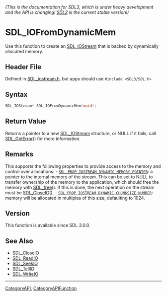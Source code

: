 ###### (This is the documentation for SDL3, which is under heavy development and the API is changing! [SDL2](https://wiki.libsdl.org/SDL2/) is the current stable version!)
# SDL_IOFromDynamicMem

Use this function to create an [SDL_IOStream](SDL_IOStream) that is backed by dynamically allocated memory.

## Header File

Defined in [SDL_iostream.h](https://github.com/libsdl-org/SDL/blob/main/include/SDL3/SDL_iostream.h), but apps should use `#include <SDL3/SDL.h>`

## Syntax

```c
SDL_IOStream* SDL_IOFromDynamicMem(void);

```

## Return Value

Returns a pointer to a new [SDL_IOStream](SDL_IOStream) structure, or NULL
if it fails; call [SDL_GetError](SDL_GetError)() for more information.

## Remarks

This supports the following properties to provide access to the memory and
control over allocations: -
[`SDL_PROP_IOSTREAM_DYNAMIC_MEMORY_POINTER`](SDL_PROP_IOSTREAM_DYNAMIC_MEMORY_POINTER):
a pointer to the internal memory of the stream. This can be set to NULL to
transfer ownership of the memory to the application, which should free the
memory with [SDL_free](SDL_free)(). If this is done, the next operation on
the stream must be [SDL_CloseIO](SDL_CloseIO)(). -
[`SDL_PROP_IOSTREAM_DYNAMIC_CHUNKSIZE_NUMBER`](SDL_PROP_IOSTREAM_DYNAMIC_CHUNKSIZE_NUMBER):
memory will be allocated in multiples of this size, defaulting to 1024.

## Version

This function is available since SDL 3.0.0.

## See Also

* [SDL_CloseIO](SDL_CloseIO)
* [SDL_ReadIO](SDL_ReadIO)
* [SDL_SeekIO](SDL_SeekIO)
* [SDL_TellIO](SDL_TellIO)
* [SDL_WriteIO](SDL_WriteIO)

----
[CategoryAPI](CategoryAPI), [CategoryAPIFunction](CategoryAPIFunction)

